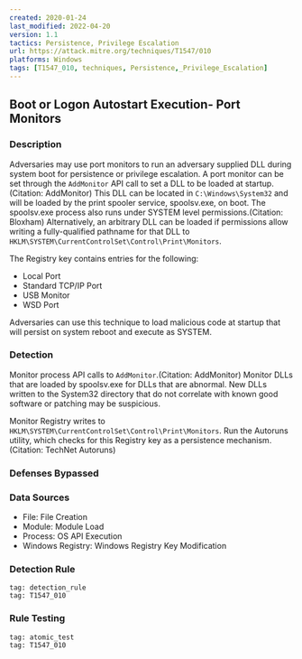 ```yaml
---
created: 2020-01-24
last_modified: 2022-04-20
version: 1.1
tactics: Persistence, Privilege Escalation
url: https://attack.mitre.org/techniques/T1547/010
platforms: Windows
tags: [T1547_010, techniques, Persistence,_Privilege_Escalation]
---
```


## Boot or Logon Autostart Execution- Port Monitors

### Description

Adversaries may use port monitors to run an adversary supplied DLL during system boot for persistence or privilege escalation. A port monitor can be set through the <code>AddMonitor</code> API call to set a DLL to be loaded at startup.(Citation: AddMonitor) This DLL can be located in <code>C:\Windows\System32</code> and will be loaded by the print spooler service, spoolsv.exe, on boot. The spoolsv.exe process also runs under SYSTEM level permissions.(Citation: Bloxham) Alternatively, an arbitrary DLL can be loaded if permissions allow writing a fully-qualified pathname for that DLL to <code>HKLM\SYSTEM\CurrentControlSet\Control\Print\Monitors</code>. 

The Registry key contains entries for the following:

* Local Port
* Standard TCP/IP Port
* USB Monitor
* WSD Port

Adversaries can use this technique to load malicious code at startup that will persist on system reboot and execute as SYSTEM.

### Detection

Monitor process API calls to <code>AddMonitor</code>.(Citation: AddMonitor) Monitor DLLs that are loaded by spoolsv.exe for DLLs that are abnormal. New DLLs written to the System32 directory that do not correlate with known good software or patching may be suspicious. 

Monitor Registry writes to <code>HKLM\SYSTEM\CurrentControlSet\Control\Print\Monitors</code>. Run the Autoruns utility, which checks for this Registry key as a persistence mechanism.(Citation: TechNet Autoruns)

### Defenses Bypassed



### Data Sources

  - File: File Creation
  -  Module: Module Load
  -  Process: OS API Execution
  -  Windows Registry: Windows Registry Key Modification
### Detection Rule

```query
tag: detection_rule
tag: T1547_010
```

### Rule Testing

```query
tag: atomic_test
tag: T1547_010
```
